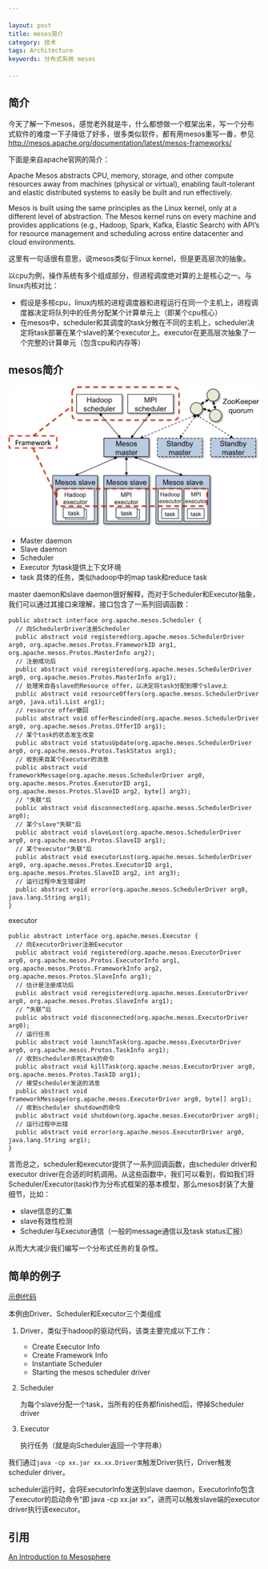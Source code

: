 ```yaml
---

layout: post
title: mesos简介
category: 技术
tags: Architecture
keywords: 分布式系统 mesos

---
```


## 简介

今天了解一下mesos，感觉老外就是牛，什么都想做一个框架出来，写一个分布式软件的难度一下子降低了好多，很多类似软件，都有用mesos重写一番，参见[http://mesos.apache.org/documentation/latest/mesos-frameworks/ ][]

下面是来自apache官网的简介：

Apache Mesos abstracts CPU, memory, storage, and other compute resources away from machines (physical or virtual), enabling fault-tolerant and elastic distributed systems to easily be built and run effectively.

Mesos is built using the same principles as the Linux kernel, only at a different level of abstraction. The Mesos kernel runs on every machine and provides applications (e.g., Hadoop, Spark, Kafka, Elastic Search) with API’s for resource management and scheduling across entire datacenter and cloud environments.

这里有一句话很有意思，说mesos类似于linux kernel，但是更高层次的抽象。

以cpu为例，操作系统有多个组成部分，但进程调度绝对算的上是核心之一。与linux内核对比：

- 假设是多核cpu，linux内核的进程调度器和进程运行在同一个主机上，进程调度器决定将队列中的任务分配某个计算单元上（即某个cpu核心）
- 在mesos中，scheduler和其调度的task分散在不同的主机上，scheduler决定将task部署在某个slave的某个executor上。executor在更高层次抽象了一个完整的计算单元（包含cpu和内存等）


## mesos简介

![Alt text](/public/upload/architecture/mesos.jpg)


- Master daemon
- Slave daemon
- Scheduler 
- Executor    为task提供上下文环境
- task        具体的任务，类似hadoop中的map task和reduce task


master daemon和slave daemon很好解释，而对于Scheduler和Executor抽象，我们可以通过其接口来理解，接口包含了一系列回调函数：


    public abstract interface org.apache.mesos.Scheduler {
      // 向SchedulerDriver注册Scheduler
      public abstract void registered(org.apache.mesos.SchedulerDriver arg0, org.apache.mesos.Protos.FrameworkID arg1, org.apache.mesos.Protos.MasterInfo arg2);
      // 注册成功后
      public abstract void reregistered(org.apache.mesos.SchedulerDriver arg0, org.apache.mesos.Protos.MasterInfo arg1);
      // 处理来自各slave的Resource offer，以决定将task分配到哪个slave上
      public abstract void resourceOffers(org.apache.mesos.SchedulerDriver arg0, java.util.List arg1);
      // resource offer撤回
      public abstract void offerRescinded(org.apache.mesos.SchedulerDriver arg0, org.apache.mesos.Protos.OfferID arg1);
      // 某个task的状态发生改变
      public abstract void statusUpdate(org.apache.mesos.SchedulerDriver arg0, org.apache.mesos.Protos.TaskStatus arg1);
      // 收到来自某个Executor的消息
      public abstract void frameworkMessage(org.apache.mesos.SchedulerDriver arg0, org.apache.mesos.Protos.ExecutorID arg1, org.apache.mesos.Protos.SlaveID arg2, byte[] arg3);
      // "失联"后
      public abstract void disconnected(org.apache.mesos.SchedulerDriver arg0);
      // 某个slave"失联"后
      public abstract void slaveLost(org.apache.mesos.SchedulerDriver arg0, org.apache.mesos.Protos.SlaveID arg1);
      // 某个executor"失联"后
      public abstract void executorLost(org.apache.mesos.SchedulerDriver arg0, org.apache.mesos.Protos.ExecutorID arg1, org.apache.mesos.Protos.SlaveID arg2, int arg3);
      // 运行过程中发生错误时
      public abstract void error(org.apache.mesos.SchedulerDriver arg0, java.lang.String arg1);
    }

executor

    public abstract interface org.apache.mesos.Executor {
      // 向ExecutorDriver注册Executor
      public abstract void registered(org.apache.mesos.ExecutorDriver arg0, org.apache.mesos.Protos.ExecutorInfo arg1, org.apache.mesos.Protos.FrameworkInfo arg2, org.apache.mesos.Protos.SlaveInfo arg3);
      // 估计是注册成功后
      public abstract void reregistered(org.apache.mesos.ExecutorDriver arg0, org.apache.mesos.Protos.SlaveInfo arg1);
      // “失联”后
      public abstract void disconnected(org.apache.mesos.ExecutorDriver arg0);
      // 运行任务
      public abstract void launchTask(org.apache.mesos.ExecutorDriver arg0, org.apache.mesos.Protos.TaskInfo arg1);
      // 收到scheduler杀死task的命令
      public abstract void killTask(org.apache.mesos.ExecutorDriver arg0, org.apache.mesos.Protos.TaskID arg1);
      // 接受scheduler发送的消息
      public abstract void frameworkMessage(org.apache.mesos.ExecutorDriver arg0, byte[] arg1);
      // 收到scheduler shutdown的命令
      public abstract void shutdown(org.apache.mesos.ExecutorDriver arg0);
      // 运行过程中出错
      public abstract void error(org.apache.mesos.ExecutorDriver arg0, java.lang.String arg1);
    }


言而总之，scheduler和executor提供了一系列回调函数，由scheduler driver和executor driver在合适的时机调用。从这些函数中，我们可以看到，假如我们将Scheduler/Executor(task)作为分布式框架的基本模型，那么mesos封装了大量细节，比如：

- slave信息的汇集
- slave有效性检测
- Scheduler与Executor通信（一般的message通信以及task status汇报）

从而大大减少我们编写一个分布式任务的复杂性。

## 简单的例子

[示例代码][]

本例由Driver、Scheduler和Executor三个类组成

1. Driver，类似于hadoop的驱动代码，该类主要完成以下工作：

    - Create Executor Info
    - Create Framework Info
    - Instantiate Scheduler
    - Starting the mesos scheduler driver

2. Scheduler

    为每个slave分配一个task，当所有的任务都finished后，停掉Scheduler driver
    
3. Executor

    执行任务（就是向Scheduler返回一个字符串）

我们通过`java -cp xx.jar xx.xx.Driver类`触发Driver执行，Driver触发scheduler driver。

scheduler运行时，会将ExecutorInfo发送到slave daemon，ExecutorInfo包含了executor的启动命令“即 java -cp xx.jar xx”，进而可以触发slave端的executor driver执行该executor。






## 引用

[An Introduction to Mesosphere][]











[An Introduction to Mesosphere]: https://www.digitalocean.com/community/tutorials/an-introduction-to-mesosphere
[http://mesos.apache.org/documentation/latest/mesos-frameworks/ ]: http://mesos.apache.org/documentation/latest/mesos-frameworks/ 
[示例代码]: git@github.com:qiankunli/mesos.git